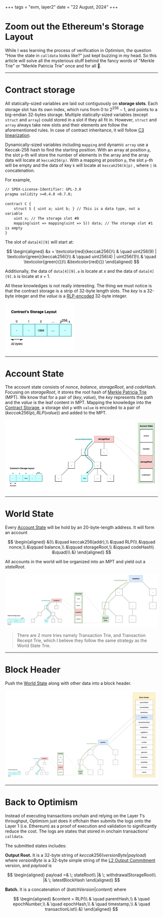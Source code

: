 +++
tags = "evm, layer2"
date = "22 August, 2024"
+++

# Zoom out the Ethereum's Storage Layout

While I was learning the process of verification in Optimism, the question "How the state in `calldata` looks like?" just kept buzzing in my head. So this article will solve all the mysterious stuff behind the fancy words of "Merkle Trie" or "Merkle Patricia Trie" once and for all 😤.

---

# Contract storage

All statically-sized variables are laid out contiguously on **storage slots**. Each storage slot has its own index, which runs from $0$ to $2^{256}-1$, and points to a big-endian 32-bytes storage. Multiple statically-sized variables (except `struct` and `array`) could stored in a slot if they all fit in. However, `struct` and `array` always take new slots and their elements are follow the aforementioned rules. In case of contract inheritance, it will follow [C3 linearization](https://en.wikipedia.org/wiki/C3_linearization).

Dynamically-sized variables including `mapping` and dynamic `array` use a Keccak-256 hash to find the starting position. With an array at position `p`, the slot `p`-th will store the number of elements in the array and the array data will locate at `keccak256(p)`. With a mapping at position `p`, the slot `p`-th will be empty and the data of key `k` will locate at `keccak256(k|p)`
, where `|` is concatenation.

For example,

```solidity label="layout.sol" group="layout"
// SPDX-License-Identifier: GPL-3.0
pragma solidity >=0.4.0 <0.7.0;

contract C {
    struct S { uint a; uint b; } // This is a data type, not a variable
    uint x; // The storage slot #0
    mapping(uint => mapping(uint => S)) data; // The storage slot #1 is empty
}
```

The slot of `data[4][9]` will start at:

$$
\begin{aligned}
&x = \textcolor{red}{keccak256(}\\
& \quad uint256(9) | \textcolor{green}{keccak256(}\\
& \qquad uint256(4) | uint256(1)\\
& \quad \textcolor{green}{)}\\
&\textcolor{red}{)}
\end{aligned}
$$

Additionally, the data of `data[4][9].a` is locate at $x$ and the data of `data[4][9].b` is locate at $x+1$.

All these knowledges is not really interesting. The thing we must notice is that the contract storage is a strip of 32-byte length slots. The $key$ is a 32-byte integer and the $value$ is a [RLP-encoded](https://ethereum.org/en/developers/docs/data-structures-and-encoding/rlp/) 32-byte integer.

![Contract's Storage Layout](./contracts-storage-layout.jpg)

---

# Account State

The account state consists of $nonce$, $balance$, $storageRoot$, and $codeHash$. Focusing on $storageRoot$, it stores the root hash of [Merkle Patricia Trie](https://ethereum.org/en/developers/docs/data-structures-and-encoding/patricia-merkle-trie/) (MPT). We know that for a pair of $(key,value)$, the $key$ represents the path and the $value$ is the leaf content in MPT. Mapping the knowledge into the [Contract Storage](#contract-storage), a storage slot `p` with `value` is encoded to a pair of $(keccak256(p), RLP(value))$ and added to the MPT.

![Account State](./account-state.jpg)

---

# World State

Every [Account State](#account-state) will be hold by an 20-byte-length address. It will form an account

$$
\begin{aligned}
&(\\
&\quad keccak256(addr),\\
&\quad RLP(\\
&\qquad nonce,\\
&\qquad balance,\\
&\qquad storageRoot,\\
&\qquad codeHash\\
&\quad)\\
&)
\end{aligned}
$$

All accounts in the world will be organized into an MPT and yield out a $stateRoot$.

![World State](./world-state.jpg)

> There are 2 more tries namely Transaction Trie, and Transaction Receipt Trie, which I believe they follow the same strategy as the World State Trie.

---

# Block Header

Push the [World State](#world-state) along with other data into a block header.

![Block Header](./block-header.jpg)

---

# Back to Optimism

Instead of executing transactions onchain and relying on the Layer 1's throughput, Optimism just does it offchain then submits the logs onto the Layer 1 (i.e. Ethereum) as a proof of execution and validation to significantly reduce the cost. The logs are states that stored in onchain transactions' `calldata`.

The submitted states includes:

**Output Root.** It is a 32-byte string of $keccak256(versionByte | payload)$ where $versionByte$ is a 32-byte simple string of the [L2 Output Commitment](https://specs.optimism.io/protocol/proposals.html#l2-output-root-proposals-specification) version, and $payload$ is

$$
\begin{aligned}
payload =& \; stateRoot\\
|& \; withdrawalStorageRoot\\
|& \; latestBlockHash
\end{aligned}
$$

**Batch.** It is a concatenation of $(batchVersion|content)$ where

$$
\begin{aligned}
&content = RLP(\\
& \quad parentHash,\\
& \quad epochNumber,\\
& \quad epochHash,\\
& \quad timestamp,\\
& \quad transactionList\\
&)
\end{aligned}
$$
